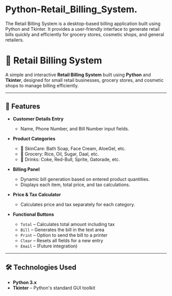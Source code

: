# Python-Retail_Billing_System.
The Retail Billing System is a desktop-based billing application built using Python and Tkinter. It provides a user-friendly interface to generate retail bills quickly and efficiently for grocery stores, cosmetic shops, and general retailers.

# 🧾 Retail Billing System

A simple and interactive **Retail Billing System** built using **Python** and **Tkinter**, designed for small retail businesses, grocery stores, and cosmetic shops to manage billing efficiently.

---

## 📌 Features

- **Customer Details Entry**
  - Name, Phone Number, and Bill Number input fields.
  
- **Product Categories**
  - 🧼 SkinCare: Bath Soap, Face Cream, AloeGel, etc.
  - 🥖 Grocery: Rice, Oil, Sugar, Daal, etc.
  - 🥤 Drinks: Coke, Red-Bull, Sprite, Gatorade, etc.
  
- **Billing Panel**
  - Dynamic bill generation based on entered product quantities.
  - Displays each item, total price, and tax calculations.
  
- **Price & Tax Calculator**
  - Calculates price and tax separately for each category.

- **Functional Buttons**
  - `Total` – Calculates total amount including tax
  - `Bill` – Generates the bill in the text area
  - `Print` – Option to send the bill to a printer
  - `Clear` – Resets all fields for a new entry
  - `Email` – (Future integration)


---

## 🛠 Technologies Used

- **Python 3.x**
- **Tkinter** – Python's standard GUI toolkit

